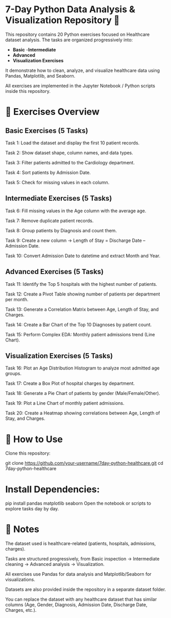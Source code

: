 # 7-Day Python Data Analysis & Visualization Repository 🐍

This repository contains 20 Python exercises focused on Healthcare dataset analysis.
The tasks are organized progressively into:
- **Basic**
-**Intermediate**
- **Advanced**
- **Visualization Exercises**

It demonstrate how to clean, analyze, and visualize healthcare data using Pandas, Matplotlib, and Seaborn.

All exercises are implemented in the Jupyter Notebook / Python scripts inside this repository.

# 📌 Exercises Overview
## Basic Exercises (5 Tasks)

Task 1: Load the dataset and display the first 10 patient records.

Task 2: Show dataset shape, column names, and data types.

Task 3: Filter patients admitted to the Cardiology department.

Task 4: Sort patients by Admission Date.

Task 5: Check for missing values in each column.

## Intermediate Exercises (5 Tasks)

Task 6: Fill missing values in the Age column with the average age.

Task 7: Remove duplicate patient records.

Task 8: Group patients by Diagnosis and count them.

Task 9: Create a new column → Length of Stay = Discharge Date – Admission Date.

Task 10: Convert Admission Date to datetime and extract Month and Year.

## Advanced Exercises (5 Tasks)

Task 11: Identify the Top 5 hospitals with the highest number of patients.

Task 12: Create a Pivot Table showing number of patients per department per month.

Task 13: Generate a Correlation Matrix between Age, Length of Stay, and Charges.

Task 14: Create a Bar Chart of the Top 10 Diagnoses by patient count.

Task 15: Perform Complex EDA: Monthly patient admissions trend (Line Chart).

## Visualization Exercises (5 Tasks)

Task 16: Plot an Age Distribution Histogram to analyze most admitted age groups.

Task 17: Create a Box Plot of hospital charges by department.

Task 18: Generate a Pie Chart of patients by gender (Male/Female/Other).

Task 19: Plot a Line Chart of monthly patient admissions.

Task 20: Create a Heatmap showing correlations between Age, Length of Stay, and Charges.

# 🚀 How to Use

Clone this repository:

git clone https://github.com/your-username/7day-python-healthcare.git
cd 7day-python-healthcare


# Install Dependencies:

pip install pandas matplotlib seaborn
Open the notebook or scripts to explore tasks day by day.


# 📝 Notes

The dataset used is healthcare-related (patients, hospitals, admissions, charges).

Tasks are structured progressively, from Basic inspection → Intermediate cleaning → Advanced analysis → Visualization.

All exercises use Pandas for data analysis and Matplotlib/Seaborn for visualizations.

Datasets are also provided inside the repository in a separate dataset folder.

You can replace the dataset with any healthcare dataset that has similar columns (Age, Gender, Diagnosis, Admission Date, Discharge Date, Charges, etc.).

